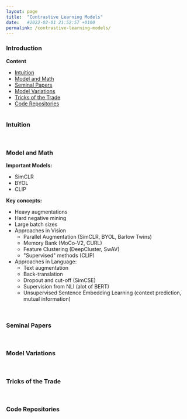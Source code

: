 ```yaml
---
layout: page
title:  "Contrastive Learning Models"
date:   #2022-02-01 21:52:57 +0100
permalink: /contrastive-learning-models/
---
```


### **Introduction**

**Content**
* [Intuition](#intuition)  
* [Model and Math](#model-and-math)  
* [Seminal Papers](#seminal-papers)  
* [Model Variations](#variations)  
* [Tricks of the Trade](#tricks-of-the-trade)  
* [Code Repositories](#code-repositories)  
&nbsp;

### **Intuition**<a name="#intuition"></a>
<!--- Your text here --->
&nbsp; 

### **Model and Math**<a name="#model-and-math"></a>
**Important Models:**
- SimCLR
- BYOL
- CLIP

**Key concepts:**
- Heavy augmentations 
- Hard negative mining 
- Large batch sizes
- Approaches in Vision
    - Parallel Augmentation (SimCLR, BYOL, Barlow Twins)
    - Memory Bank (MoCo-V2, CURL)
    - Feature Clustering (DeepCluster, SwAV)
    - "Supervised" methods (CLIP)
- Approaches in Language:
    - Text augmentation
    - Back-translation
    - Dropout and cut-off (SimCSE)
    - Supervision from NLI (alot of BERT)
    - Unsupervised Sentence Embedding Learning (context prediction, mutual information)


&nbsp;

### **Seminal Papers**<a name="#seminal-papers"></a>
&nbsp;

### **Model Variations**<a name="#variations"></a>
&nbsp;

### **Tricks of the Trade**<a name="#tricks-of-the-trade"></a>
&nbsp;


### **Code Repositories**<a name="#code-repositories"></a>



